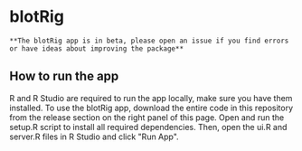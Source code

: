 # blotRig

    **The blotRig app is in beta, please open an issue if you find errors or have ideas about improving the package**

## How to run the app

R and R Studio are required to run the app locally, make sure you have them installed. To use the blotRig app, download the entire code in this repository from the release section on the right panel of this page. Open and run the setup.R script to install all required dependencies. Then, open the ui.R and server.R files in R Studio and click "Run App".
